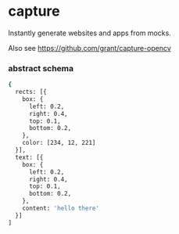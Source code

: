 # capture
Instantly generate websites and apps from mocks.

Also see https://github.com/grant/capture-opencv

### abstract schema

```sh
{
  rects: [{
    box: {
      left: 0.2,
      right: 0.4,
      top: 0.1,
      bottom: 0.2,
    },
    color: [234, 12, 221]
  }],
  text: [{
    box: {
      left: 0.2,
      right: 0.4,
      top: 0.1,
      bottom: 0.2,
    },
    content: 'hello there'
  }]
]
```
